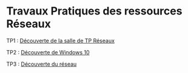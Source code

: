 # Travaux Pratiques des ressources Réseaux

TP1 : [Découverte de la salle de TP Réseaux](tp1/README.md)

TP2 : [Découverte de Windows 10](windows_admin/README.md)

TP3 : [Découverte du réseau](decouverte_reseau/README.md)
